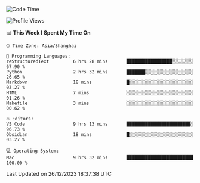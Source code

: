 <!--START_SECTION:waka-->
![Code Time](http://img.shields.io/badge/Code%20Time-289%20hrs%2041%20mins-blue)

![Profile Views](http://img.shields.io/badge/Profile%20Views-1-blue)

📊 **This Week I Spent My Time On** 

```text
🕑︎ Time Zone: Asia/Shanghai

💬 Programming Languages: 
reStructuredText         6 hrs 28 mins       █████████████████░░░░░░░░   67.90 % 
Python                   2 hrs 32 mins       ███████░░░░░░░░░░░░░░░░░░   26.65 % 
Markdown                 18 mins             █░░░░░░░░░░░░░░░░░░░░░░░░   03.27 % 
HTML                     7 mins              ░░░░░░░░░░░░░░░░░░░░░░░░░   01.26 % 
Makefile                 3 mins              ░░░░░░░░░░░░░░░░░░░░░░░░░   00.62 % 

🔥 Editors: 
VS Code                  9 hrs 13 mins       ████████████████████████░   96.73 % 
Obsidian                 18 mins             █░░░░░░░░░░░░░░░░░░░░░░░░   03.27 % 

💻 Operating System: 
Mac                      9 hrs 32 mins       █████████████████████████   100.00 % 
```


 Last Updated on 26/12/2023 18:37:38 UTC
<!--END_SECTION:waka-->